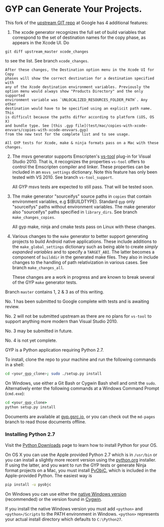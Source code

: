 GYP can Generate Your Projects.
===================================

This fork of the [upstream GIT repo](https://chromium.googlesource.com/external/gyp)
at Google has 4 additional features:

1. The xcode generator recognizes the full set of build variables
that correspond to the set of destination names for the copy phase,
as appears in the Xcode UI. Do
 ```
 git diff upstream_master xcode_changes
 ```
 to see the list. See branch `xcode_changes`.
 
    After these changes, the Destination option menu in the Xcode UI for Copy
    phases will show the correct destination for a destination specified with
    any of the Xcode destination environment variables. Previously the
    option menu would always show "Products Directory" and the only supported
    environment variable was `UNLOCALIZED_RESOURCES_FOLDER_PATH`. Any other
    destination would have to be specified using an explicit path name. This
    is difficult because the paths differ according to platform (iOS, OS X)
    and bundle type. See [this .gyp file](test/mac/copies-with-xcode-envvars/copies-with-xcode-envvars.gyp)
    from the new test for the complete list and to see usage.

    All GYP tests for Xcode, make & ninja formats pass on a Mac with these
    changes.

2. The msvs generator supports Emscripten's [vs-tool](https://github.com/juj/vs-tool/)
plug-in for Visual Studio 2010. That is, it recognizes the properties
`vs-tool` offers to control the Emscripten compiler and linker. These
properties can be included in an `msvs_settings` dictionary. Note this
feature has only been tested with VS 2010. See branch `vs-tool_support`.

    All GYP msvs tests are expected to still pass. That will be tested soon.
    
3. The make generator "sourceifys" source paths in `copies` that contain
environment variables, e.g $(BUILDTYPE). Standard `gyp` only "sourceifys"
paths without environment variables. The make generator also "sourceifys"
paths specified in `library_dirs`. See branch `make_changes_copies`.

    All gyp make, ninja and cmake tests pass on Linux with these changes.

4. Various changes to the `make` generator to better support generating
projects to build Android native applications. These include additions
to the `make_global_settings` dictionary such as being able to create
 _simply expanded variables_ and to specify a `TARGET_ABI`. The latter
 becomes a component of `builddir` in the generated make files. They
 also in include changes to the handling of path relativization in
 various cases. See branch `make_changes_all`.
 
    These changes are a work in progress and are known to break several
    of the GYP `make` generator tests.

Branch `master` contains 1, 2 & 3 as of this writing.

No. 1 has been submitted to Google complete with tests and is
awaiting review.

No. 2 will not be submitted upstream as there are no plans for
`vs-tool` to support anything more modern than Visual Studio 2010.

No. 3 may be submitted in future.

No. 4 is not yet complete.

GYP is a Python application requiring Python 2.7.

To install, clone the repo to your machine and run the following
commands in a shell:

```bash
cd <your_gyp_clone>; sudo ./setup.py install
```

On Windows, use either a Git Bash or Cygwin Bash shell and omit the
`sudo`. Alternatively enter the following commands at a Windows Command
Prompt (`cmd.exe`):

```cmd
cd <your_gyp_clone>
python setup.py install
```

Documents are available at [gyp.gsrc.io](https://gyp.gsrc.io), or you
can check out the ```md-pages``` branch to read those documents offline.

### Installing Python 2.7

Visit the [Python Downloads](https://www.python.org/downloads/) page
to learn how to install Python for your OS.

On OS X you can use the Apple provided Python 2.7 which is in `/usr/bin`
or you can install a slightly more recent version using the [python.org](www.python.org)
installer. If using the latter, and you want to run the GYP tests or generate Ninja
format projects on a Mac, you must install [PyObjC](https://pythonhosted.org/pyobjc/),
which is included in the Apple-provided Python. The easiest way is

```bash
pip install -u pyobjc
```

On Windows you can use either the [native Windows version](https://www.python.org/downloads/windows/)
(recommended) or the version found in [Cygwin](https://www.cygwin.com).

If you install the native Windows version you must add `<python>` and
`<python>/Scripts` to the PATH environment in Windows. `<python>` represents
your actual install directory which defaults to `C:\Python27`.
